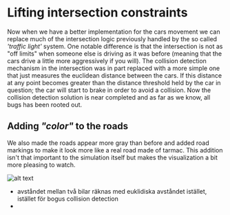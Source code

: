 # Lifting intersection constraints
Now when we have a better implementation for the cars movement we can replace much of the intersection logic previously handled by the so called _'traffic light'_ system. One notable difference is that the intersection is not as "off limits" when someone else is driving as it was before (meaning that the cars drive a little more aggressively if you will). The collision detection mechanism in the intersection was in part replaced with a more simple one that just measures the euclidean distance between the cars. If this distance at any point becomes greater than the distance threshold held by the car in question; the car will start to brake in order to avoid a collision. Now the collision detection solution is near completed and as far as we know, all bugs has been rooted out. 

## Adding _"color"_ to the roads

We also made the roads appear more gray than before and added road markings to make it look more like a real road made of tarmac. This addition isn't that important to the simulation itself but makes the visualization a bit more pleasing to watch.

![alt text](https://imgur.com/8K6gPi1.png)

* avståndet mellan två bilar räknas med euklidiska avståndet istället, istället för bogus collision detection
*
